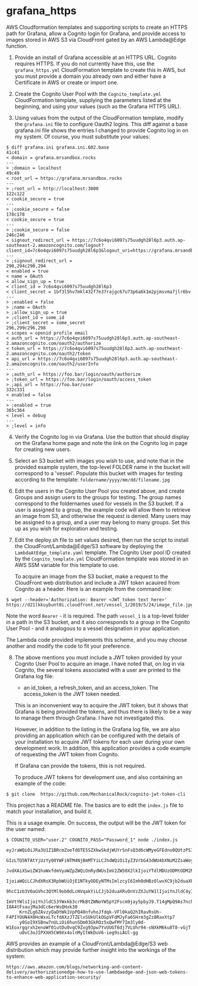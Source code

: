 # grafana_https
AWS Cloudformation templates and supporting scripts to create an HTTPS path for Grafana, allow a Cognito login for Grafana, and provide access to images stored in AWS S3 via CloudFront gated by an AWS Lambda@Edge function.

1) Provide an install of Grafana accessible at an HTTPS URL.
   Cognito requires HTTPS.  If you do not currently have this, use the `grafana_https.yml` CloudFormation template
   to create this in AWS, but you must provide a domain you already own and either have a Certificate in AWS
   or create or import one.

2) Create the Cognito User Pool with the `Cognito_template.yml` CloudFormation template, supplying the parameters
   listed at the beginning, and using your values (such as the Grafana HTTPS URL).

3) Using values from the output of the CloudFormation template, modify the `grafana.ini` file to configure Oauth2 logins.
   This diff against a base grafana.ini file shows the entries I changed to provide Cognito log in on my system.
   Of course, you must substitute your values:

```
$ diff grafana.ini grafana.ini.602.base 
41c41
< domain = grafana.mrsandbox.rocks
---
> ;domain = localhost
49c49
< root_url = https://grafana.mrsandbox.rocks
---
> ;root_url = http://localhost:3000
122c122
< cookie_secure = true
---
> ;cookie_secure = false
178c178
< cookie_secure = true
---
> ;cookie_secure = false
246c246
< signout_redirect_url = https://7c6o4qvi6097s75uudgh28l6p3.auth.ap-southeast-2.amazoncognito.com/logout?client_id=7c6o4qvi6097s75uudgh28l6p3&logout_uri=https://grafana.mrsandbox.rocks&redirect_uri=https://grafana.mrsandbox.rocks&response_type=code&scope=openid+profile+email
---
> ;signout_redirect_url =
290,294c290,294
< enabled = true
< name = OAuth
< allow_sign_up = true
< client_id = 7c6o4qvi6097s75uudgh28l6p3
< client_secret = 1bf3l5hv7mkl432f7e37rajgc67u73p6a6k1m2pjmsvma7jlr6bv
---
> ;enabled = false
> ;name = OAuth
> ;allow_sign_up = true
> ;client_id = some_id
> ;client_secret = some_secret
296,299c296,298
< scopes = openid profile email
< auth_url = https://7c6o4qvi6097s75uudgh28l6p3.auth.ap-southeast-2.amazoncognito.com/oauth2/authorize
< token_url = https://7c6o4qvi6097s75uudgh28l6p3.auth.ap-southeast-2.amazoncognito.com/oauth2/token
< api_url = https://7c6o4qvi6097s75uudgh28l6p3.auth.ap-southeast-2.amazoncognito.com/oauth2/userInfo
---
> ;auth_url = https://foo.bar/login/oauth/authorize
> ;token_url = https://foo.bar/login/oauth/access_token
> ;api_url = https://foo.bar/user
332c331
< enabled = false
---
> ;enabled = true
365c364
< level = debug
---
> ;level = info
```

4) Verify the Cognito log in via Grafana.  Use the button that should display on the Grafana home page and note the link
   on the Cognito log in page for creating new users.

5) Select an S3 bucket with images you wish to use, and note that in the provided example system, the top-level FOLDER name
   in the bucket will correspond to a 'vessel'.  Populate this bucket with images for testing according to the template:
   `foldername/yyyy/mm/dd/filename.jpg`

6) Edit the users in the Cognito User Pool you created above, and create Groups and assign users to the groups for testing.
   The group names correspond to the foldernames used for vessels in the S3 bucket.  If a user is assigned to a group,
   the example code will allow them to retrieve an image from S3, and otherwise the request is denied.  Many users may
   be assigned to a group, and a user may belong to many groups.  Set this up as you wish for exploration and testing.

7) Edit the deploy.sh file to set values desired, then run the script to install the CloudFront/Lambda@Edge/S3 software
   by deploying the `LambdaAtEdge_template.yaml` template.
   The Cognito User pool ID created by the `Cognito_template.yml` CloudFormation template was stored in an AWS SSM
   variable for this template to use.

   To acquire an image from the S3 bucket, make a request to the CloudFront web distribution and include a JWT token
   acauired from Cognito as a header.  Here is an example from the command line:
   
```
$ wget --header='Authorization: Bearer <JWT token text here>' https://d21lkkuybunt0i.cloudfront.net/vessel_1/2019/5/24/image_file.jpg
```

   Note the word `Bearer` - it is required.  The path `vessel_1` is a top-level folder in a path in the S3 bucket, and it
   also corresponds to a group in the Cognito User Pool - and it analogous to a vessel designation in your application.

   The Lambda code provided implements this scheme, and you may choose another and modify the code to fit your preference.

8) The above mentions you must include a JWT token provided by your Cognito User Pool to acquire an image.  I have noted
   that, on log in via Cognito, the several tokens associated with a user are printed to the Grafana log file:
     - an id_token, a refresh_token, and an access_token.
    The access_token is the JWT token needed.
    
   This is an inconvenient way to acquire the JWT token, but it shows that Grafana is being provided the tokens, and thus
   there is likely to be a way to manage them through Grafana.  I have not investigated this.

   However, in addition to the listing in the Grafana log file, we are also providing an application which can be
   configured with the details of your installation to acquire JWT tokens for each user during your own development work.
   In addition, this application provides a code example of requesting the JWT token from Cognito.

   If Grafana can provide the tokens, this is not required.

   To produce JWT tokens for development use, and also containing an example of the code:

`$ git clone  https://github.com/MechanicalRock/cognito-jwt-token-cli`

   This project has a README file.  The basics are to edit the `index.js` file to match your installation, and build it.

   This is a usage example.  On success, the output will be the JWT token for the user named:
   
```
$ COGNITO_USER="user.2" COGNITO_PASS="Password_1" node ./index.js
     eyJraWQiOiJRa3U1Z1BRcmZoeTdOTE5SZXkwSkdjWUYrSnFsQ3d6cWMyeGFEdno0QUtzPSIsImFsZyI6IlJTMjU2In0.eyJzdWIiOiJjNjNjMjcyNS02O
     GIzLTQ5NTAtYjUzYy00YWFiNTM4NjBmMTYiLCJhdWQiOiIyZ3VrbG43dWU4bXNuM2ZsaWoyNzEzcjJvcSIsImNvZ25pdG86Z3JvdXBzIjpbInRlc3QyZ3
     JvdXAiXSwiZW1haWxfdmVyaWZpZWQiOnRydWUsImV2ZW50X2lkIjoiYTdlMDUzODMtODM2Ni0xMWU5LTg1ODAtZjM2YjViNDhiZWU5IiwidG9rZW5fdXNl
     IjoiaWQiLCJhdXRoX3RpbWUiOjE1NTkyODEyNTMsImlzcyI6Imh0dHBzOlwvXC9jb2duaXRvLWlkcC5hcC1zb3V0aGVhc3QtMi5hbWF6b25hd3MuY29tXC
     9hcC1zb3V0aGVhc3QtMl9ob0dLcHVqakYiLCJjb2duaXRvOnVzZXJuYW1lIjoiYnJldC4yIiwiZXhwIjoxNTU5Mjg0ODU0LCJpYXQiOjE1NTkyODEyNTQs
     ImVtYWlsIjoiYnJldC53YWxkb3crMkBtZWNoYW5pY2Fscm9jay5pbyJ9.T14gMpQ9As7ncht3KqAuHWZPNgoHHzRFz-I8A4tFsaujMa3dCc6erWsQHxk30
     KrnZLg6ZAvzyQaDtWk1VpPQ40nfvhoJfdqk-VFl0kaQ2hIRavRsUh-F4PIYOUN4X0HcWxxLTcfdAXzJTZElxSUkUlkOGpVFdMJyFa6SHrm3gZz8RaxXtp7
     y0SoI9X5Bnw7nULiOi6hun5Dm03GkROz5xQwFMY7Im3ly0d-W1Eoxrgqrxh2enoWf01utDu0vqC9Zxg93pw7YvUUGT6dj7VLUhr94-sNXkM6ku8T8-vGjT
     u0vC3oJIPXXH5CW9Xx4olnMyItWkDuV6-ieg9siAUl-gg
```

AWS provides an example of a CloudFront/Lambda@Edge/S3 web distribution which may provide further insight into the workings
of the system:
 
```
https://aws.amazon.com/blogs/networking-and-content-delivery/authorizationedge-how-to-use-lambdaedge-and-json-web-tokens-to-enhance-web-application-security/
```